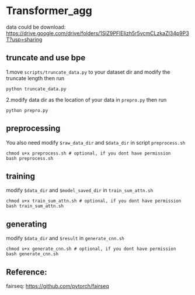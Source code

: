 # Transformer_agg

data could be download: https://drive.google.com/drive/folders/1SlZ9PFlEIizh5r5vcmCLzkaZI34p9P3T?usp=sharing

## truncate and use bpe
1.move `scripts/truncate_data.py` to your dataset dir and modify the truncate length then run 
``` commandline
python truncate_data.py
```
2.modify data dir as the location of your data in `prepro.py` then run
```commandline
python prepro.py
```
## preprocessing
You also need modify `$raw_data_dir` and `$data_dir` in script `preprocess.sh`
``` commandline
chmod u+x preprocess.sh # optional, if you dont have permission
bash preprocess.sh
```

## training
modify `$data_dir` and `$model_saved_dir` in `train_sum_attn.sh` 
``` commandline
chmod u+x train_sum_attn.sh # optional, if you dont have permission
bash train_sum_attn.sh
```

## generating
modify `$data_dir` and `$result` in `generate_cnn.sh` 
``` commandline
chmod u+x generate_cnn.sh # optional, if you dont have permission
bash generate_cnn.sh
```

## Reference:
 fairseq: https://github.com/pytorch/fairseq
